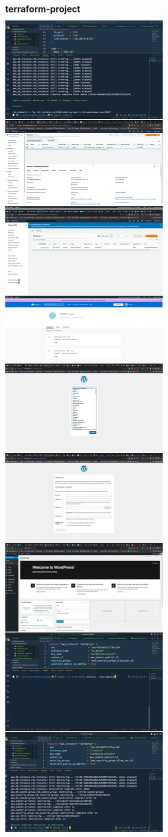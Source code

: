 # terraform-project

![Alt text](Images/1.png) ![Alt text](Images/2.png) ![Alt text](Images/3.png) ![Alt text](Images/4.png) ![Alt text](Images/5.png) ![Alt text](Images/6.png) ![Alt text](Images/7.png) ![Alt text](Images/8.png) ![Alt text](Images/9.png)